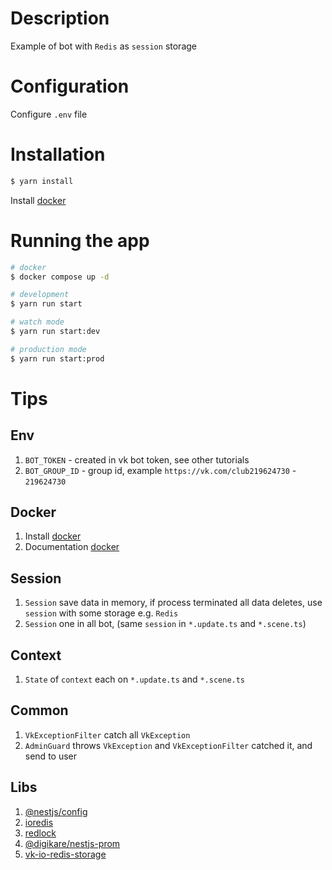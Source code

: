 # Description

Example of bot with `Redis` as `session` storage

# Configuration

Configure `.env` file

# Installation

```bash
$ yarn install
```

Install [docker](https://www.docker.com/)

# Running the app

```bash
# docker
$ docker compose up -d

# development
$ yarn run start

# watch mode
$ yarn run start:dev

# production mode
$ yarn run start:prod
```

# Tips

## Env

1. `BOT_TOKEN` - created in vk bot token, see other tutorials
2. `BOT_GROUP_ID` - group id, example `https://vk.com/club219624730` - `219624730`

## Docker

1. Install [docker](https://www.docker.com/)
2. Documentation [docker](https://docs.docker.com/)

## Session

1. `Session` save data in memory, if process terminated all data deletes, use `session` with some storage e.g. `Redis`
2. `Session` one in all bot, (same `session` in `*.update.ts` and `*.scene.ts`)

## Context

1. `State` of `context` each on `*.update.ts` and `*.scene.ts`

## Common

1. `VkExceptionFilter` catch all `VkException`
2. `AdminGuard` throws `VkException` and `VkExceptionFilter` catched it, and send to user

## Libs

1. [@nestjs/config](https://docs.nestjs.com/techniques/configuration)
2. [ioredis](https://www.npmjs.com/package//ioredis)
3. [redlock](https://www.npmjs.com/package/redlock)
4. [@digikare/nestjs-prom](https://www.npmjs.com/package/@digikare/nestjs-prom)
5. [vk-io-redis-storage](https://socket.dev/npm/package/vk-io-redis-storage)
